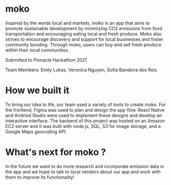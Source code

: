 # moko 
 
Inspired by the words local and markets, moko is an app that aims to promote sustainable development by minimizing CO2 emissions from food transportation and encouraging eating local and fresh produce. Moko also strives to encourage discovery and support for local businesses and foster community bonding. Through moko, users can buy and sell fresh produce within their local communities.

Submitted to Pinnacle Hackathon 2021

Team Members: Emily Lukas, Veronica Nguyen, Sofia Bandeira dos Reis

# How we built it

To bring our idea to life, our team used a variety of tools to create moko. For the frontend, Figma was used to plan and design the app flow. React Native and Android Studio were used to implement these designs and develop an interactive interface. The backend of this project was hosted on an Amazon EC2 server and it was built with node.js, SQL, S3 for image storage, and a Google Maps geocoding API.

# What's next for moko ?

In the future we want to do more research and incorporate emission data in the app and we hope to talk to local vendors about our app and work with them to improve its functionality!
